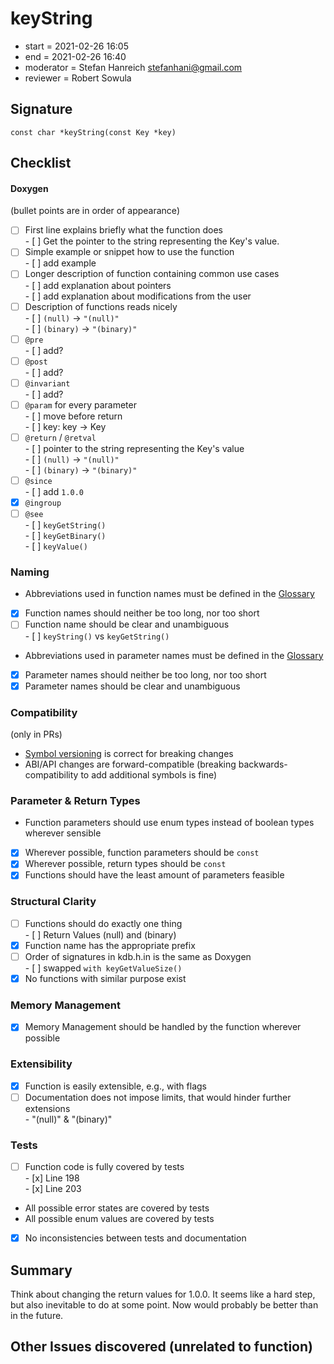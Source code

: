 # keyString

- start = 2021-02-26 16:05
- end = 2021-02-26 16:40
- moderator = Stefan Hanreich <stefanhani@gmail.com>
- reviewer = Robert Sowula

## Signature

`const char *keyString(const Key *key)`

## Checklist

#### Doxygen

(bullet points are in order of appearance)

- [ ] First line explains briefly what the function does  
       - [ ] Get the pointer to the string representing the Key's value.
- [ ] Simple example or snippet how to use the function  
       - [ ] add example
- [ ] Longer description of function containing common use cases  
       - [ ] add explanation about pointers  
       - [ ] add explanation about modifications from the user
- [ ] Description of functions reads nicely  
       - [ ] `(null)` -> `"(null)"`  
       - [ ] `(binary)` -> `"(binary)"`
- [ ] `@pre`  
       - [ ] add?
- [ ] `@post`  
       - [ ] add?
- [ ] `@invariant`  
       - [ ] add?
- [ ] `@param` for every parameter  
       - [ ] move before return  
       - [ ] key: key -> Key
- [ ] `@return` / `@retval`  
       - [ ] pointer to the string representing the Key's value  
       - [ ] `(null)` -> `"(null)"`  
       - [ ] `(binary)` -> `"(binary)"`
- [ ] `@since`  
       - [ ] add `1.0.0`
- [x] `@ingroup`
- [ ] `@see`  
       - [ ] `keyGetString()`  
       - [ ] `keyGetBinary()`  
       - [ ] `keyValue()`

### Naming

- Abbreviations used in function names must be defined in the
  [Glossary](/doc/help/elektra-glossary.md)
- [x] Function names should neither be too long, nor too short
- [ ] Function name should be clear and unambiguous  
       - [ ] `keyString()` vs `keyGetString()`
- Abbreviations used in parameter names must be defined in the
  [Glossary](/doc/help/elektra-glossary.md)
- [x] Parameter names should neither be too long, nor too short
- [x] Parameter names should be clear and unambiguous

### Compatibility

(only in PRs)

- [Symbol versioning](/doc/dev/symbol-versioning.md)
  is correct for breaking changes
- ABI/API changes are forward-compatible (breaking backwards-compatibility
  to add additional symbols is fine)

### Parameter & Return Types

- Function parameters should use enum types instead of boolean types
  wherever sensible
- [x] Wherever possible, function parameters should be `const`
- [x] Wherever possible, return types should be `const`
- [x] Functions should have the least amount of parameters feasible

### Structural Clarity

- [ ] Functions should do exactly one thing  
       - [ ] Return Values (null) and (binary)
- [x] Function name has the appropriate prefix
- [ ] Order of signatures in kdb.h.in is the same as Doxygen  
       - [ ] swapped `with keyGetValueSize()`
- [x] No functions with similar purpose exist

### Memory Management

- [x] Memory Management should be handled by the function wherever possible

### Extensibility

- [x] Function is easily extensible, e.g., with flags
- [ ] Documentation does not impose limits, that would hinder further extensions  
       - "(null)" & "(binary)"

### Tests

- [ ] Function code is fully covered by tests  
       - [x] Line 198  
       - [x] Line 203
- All possible error states are covered by tests
- All possible enum values are covered by tests
- [x] No inconsistencies between tests and documentation

## Summary

Think about changing the return values for 1.0.0. It seems like a hard step,
but also inevitable to do at some point. Now would probably be better than in
the future.

## Other Issues discovered (unrelated to function)
